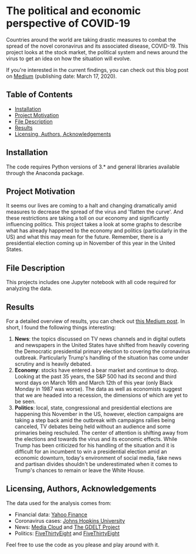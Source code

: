 # The political and economic perspective of COVID-19
Countries around the world are taking drastic measures to combat the spread of the novel coronavirus and its associated disease, COVID-19. This project looks at the stock market, the political system and news around the virus to get an idea on how the situation will evolve.

If you're interested in the current findings, you can check out this blog post on [Medium](https://medium.com/@julia.nikulski/the-political-and-economic-perspective-of-covid-19-c35c046ceffc) (publishing date: March 17, 2020).

## Table of Contents
* [Installation](#Installation)
* [Project Motivation](#motivation)
* [File Description](#description)
* [Results](#Results)
* [Licensing, Authors, Acknowledgements](#licensing)

## Installation
The code requires Python versions of 3.* and general libraries available through the Anaconda package.

## Project Motivation <a name="motivation"></a>
It seems our lives are coming to a halt and changing dramatically amid measures to decrease the spread of the virus and 'flatten the curve'. And these restrictions are taking a toll on our economy and significantly influencing politics. This project takes a look at some graphs to describe what has already happened to the economy and politics (particularly in the US) and what this may mean for the future. Remember, there is a presidential election coming up in November of this year in the United States.

## File Description <a name="description"></a>
This projects includes one Jupyter notebook with all code required for analyzing the data.

## Results
For a detailed overview of results, you can check out [this Medium post](https://medium.com/@julia.nikulski/the-political-and-economic-perspective-of-covid-19-c35c046ceffc). In short, I found the following things interesting:

1. **News**: the topics discussed on TV news channels and in digital outlets and newspapers in the United States have shifted from heavily covering the Democratic presidential primary election to covering the coronavirus outbreak. Particularly Trump's handling of the situation has come under scrutiny and is heavily debated.
2. **Economy**: stocks have entered a bear market and continue to drop. Looking at the past 35 years, the S&P 500 had its second and third worst days on March 16th and March 12th of this year (only Black Monday in 1987 was worse). The data as well as economists suggest that we are headed into a recession, the dimensions of which are yet to be seen.
3. **Politics**: local, state, congressional and presidential elections are happening this November in the US, however, election campaigns are taking a step back amid the outbreak with campaigns rallies being canceled, TV debates being held without an audience and some primaries being reschuled. The center of attention is shifting away from the elections and towards the virus and its economic effects. While Trump has been criticized for his handling of the situation and it is difficult for an incumbent to win a presidential election amid an economic downturn, today's environment of social media, fake news and partisan divides shouldn't be underestimated when it comes to Trump's chances to remain or leave the White House.

## Licensing, Authors, Acknowledgements <a name="licensing"></a>
The data used for the analysis comes from:
* Financial data: [Yahoo Finance](https://finance.yahoo.com/)
* Coronavirus cases: [Johns Hopkins University](https://github.com/CSSEGISandData/COVID-19)
* News: [Media Cloud](https://explorer.mediacloud.org/#/Home) and [The GDELT Project](https://blog.gdeltproject.org/gdelt-2-0-television-api-debuts/)
* Politics: [FiveThirtyEight](https://projects.fivethirtyeight.com/trump-approval-ratings/) and [FiveThirtyEight](https://fivethirtyeight.com/features/how-concerned-are-americans-about-coronavirus-so-far/)

Feel free to use the code as you please and play around with it.
